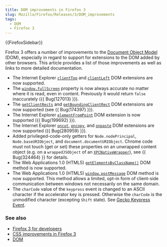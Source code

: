 ```yaml
---
title: DOM improvements in Firefox 3
slug: Mozilla/Firefox/Releases/3/DOM_improvements
tags:
  - DOM
  - Firefox 3
---
```


{{FirefoxSidebar}}

Firefox 3 offers a number of improvements to the [Document Object Model](/en-US/docs/Web/API/Document_Object_Model) (DOM), especially in regard to support for extensions to the DOM added by other browsers. This article provides a list of those improvements as well as links to more detailed documentation.

- The Internet Explorer [`clientTop`](/en-US/docs/Web/API/Element/clientTop) and [`clientLeft`](/en-US/docs/Web/API/Element/clientLeft) DOM extensions are now supported.
- The [`window.fullScreen`](/en-US/docs/Web/API/Window/fullScreen) property is now always accurate no matter where it is read, even in content. Previously it would return `false` inaccurately ({{ Bug(127013) }}).
- The [`getClientRects`](/en-US/docs/Web/API/Element/getClientRects) and [`getBoundingClientRect`](/en-US/docs/Web/API/Element/getBoundingClientRect) DOM extensions are now supported (see {{ Bug(174397) }}).
- The Internet Explorer [`elementFromPoint`](/en-US/docs/Web/API/Document/elementFromPoint) DOM extension is now supported ({{ Bug(199692) }}).
- The Internet Explorer [`oncut`](/en-US/docs/Web/API/HTMLElement/cut_event), [`oncopy`](/en-US/docs/Web/API/HTMLElement/copy_event), and [`onpaste`](/en-US/docs/Web/API/HTMLElement/paste_event) DOM extensions are now supported ({{ Bug(280959) }}).
- Added privileged-code-only getters for `Node.nodePrincipal`, `Node.baseURIObject`, and `document.documentURIObject`. Chrome code must not touch (get or set) these properties on an unwrapped content object (e.g. on a `wrappedJSObject` of an [`XPCNativeWrapper`](/en-US/XPCNativeWrapper)), see {{ Bug(324464) }} for details.
- The Web Applications 1.0 (HTML5) [`getElementsByClassName()`](/en-US/docs/Web/API/Document/getElementsByClassName) DOM method is now supported.
- The Web Applications 1.0 (HTML5) [`window.postMessage`](/en-US/docs/Web/API/Window/postMessage) DOM method is now supported. This method allows a limited, opt-in form of client-side communication between windows not necessarily on the same domain.
- The `charCode` value of the `keypress` event is changed to an ASCII character if the accelerator key is pressed. Otherwise the `charCode` is the unmodified character (excepting `Shift` state). See [Gecko Keypress Event](/en-US/Gecko_Keypress_Event).

### See also

- [Firefox 3 for developers](/en-US/Firefox_3_for_developers)
- [CSS improvements in Firefox 3](/en-US/docs/CSS_improvements_in_Firefox_3)
- [DOM](/en-US/docs/Web/API/Document_Object_Model)
